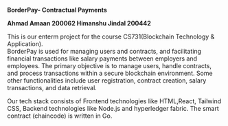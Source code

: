 **BorderPay- Contractual Payments**
				
			
**Ahmad Amaan 	200062
Himanshu Jindal 	200442**

This is our enterm project for the course CS731(Blockchain Technology & Application).				
BorderPay is used for managing users and contracts, and facilitating financial transactions like salary payments between employers and employees.
The primary objective is to manage users, handle contracts, and process transactions within a secure blockchain environment. Some other functionalities include user registration, contract creation, salary transactions, and data retrieval.

Our tech stack consists of Frontend technologies  like HTML,React, Tailwind CSS, Backend technologies like Node.js and hyperledger fabric. The smart contract (chaincode) is written in Go.
